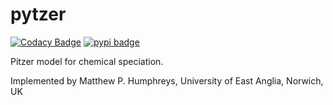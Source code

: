 # pytzer

[![Codacy Badge](https://api.codacy.com/project/badge/Grade/2e98427c04a64c8fbc2dbf785a6a383a)](https://app.codacy.com/app/mvdh7/pytzer?utm_source=github.com&utm_medium=referral&utm_content=mvdh7/pytzer&utm_campaign=Badge_Grade_Dashboard)
[![pypi badge](https://img.shields.io/pypi/v/pytzer.svg?style=popout)](https://pypi.org/project/pytzer/)

Pitzer model for chemical speciation.

Implemented by Matthew P. Humphreys, University of East Anglia, Norwich, UK
